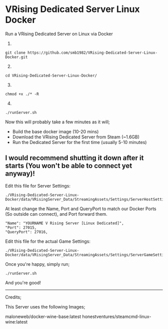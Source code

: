 # VRising Dedicated Server Linux Docker
Run a VRising Dedicated Server on Linux via Docker

1.  
```
git clone https://github.com/smb1982/VRising-Dedicated-Server-Linux-Docker.git
```
2.  
```
cd VRising-Dedicated-Server-Linux-Docker/
```
3.
```
chmod +x ./* -R
```
4. 
```
./runServer.sh
```

Now this will probably take a few minutes as it will;

  * Build the base docker image (10-20 mins)
  * Download the VRising Dedicated Server from Steam (~1.6GB)
  * Run the Dedicated Server for the first time (usually 5-10 minutes)

## I would recommend shutting it down after it starts (You won't be able to connect yet anyway)!

Edit this file for Server Settings:
```
./VRising-Dedicated-Server-Linux-Docker/data/VRisingServer_Data/StreamingAssets/Settings/ServerHostSettings.json
```
At least change the Name, Port and QueryPort to match our Docker Ports (So outside can connect), and Port forward them.

    "Name": "YOURNAME V Rising Server [Linux Dedicated]",
    "Port": 27015,
    "QueryPort": 27016,



 Edit this file for the actual Game Settings:
 ```
 ./VRising-Dedicated-Server-Linux-Docker/data/VRisingServer_Data/StreamingAssets/Settings/ServerGameSettings.json
 ```


 Once you're happy, simply run;
 
 ```
 ./runServer.sh
 ```
 
 And you're good!
 
 ---
 
 Credits;
 
 This Server uses the following Images;
 
 maloneweb/docker-wine-base:latest
 honestventures/steamcmd-linux-wine:latest
 
